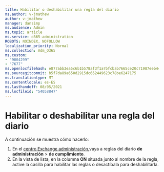 ```yaml
---
title: Habilitar o deshabilitar una regla del diario
ms.author: v-jmathew
author: v-jmathew
manager: dansimp
ms.audience: Admin
ms.topic: article
ms.service: o365-administration
ROBOTS: NOINDEX, NOFOLLOW
localization_priority: Normal
ms.collection: Adm_O365
ms.custom:
- "9004299"
- "7677"
ms.openlocfilehash: e877abb3ea5c6b1b578af3f1a7bfcbab7665ce20c71987eeb44d2c7e3a1b2c16
ms.sourcegitcommit: b5f7da89a650d2915dc652449623c78be6247175
ms.translationtype: MT
ms.contentlocale: es-ES
ms.lasthandoff: 08/05/2021
ms.locfileid: "54058847"
---
```

# <a name="enable-or-disable-a-journal-rule"></a>Habilitar o deshabilitar una regla del diario

A continuación se muestra cómo hacerlo:

1. En el [centro Exchange administración,](https://go.microsoft.com/fwlink/p/?linkid=2059104)vaya a reglas del diario **de administración**  >  **de cumplimiento**.
2. En la vista de lista, en la columna **ON** situada junto al nombre de la regla, active la casilla para habilitar las reglas o desactíbala para deshabilitarla.

